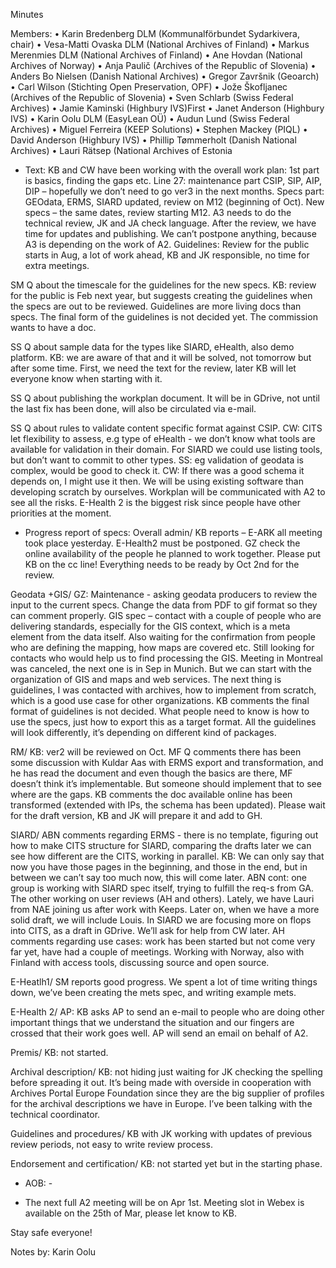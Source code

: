 Minutes

Members:
•	Karin Bredenberg DLM (Kommunalförbundet Sydarkivera, chair)
•	Vesa-Matti Ovaska DLM (National Archives of Finland)
•	Markus Merenmies DLM (National Archives of Finland)
•	Ane Hovdan (National Archives of Norway)
•	Anja Paulič (Archives of the Republic of Slovenia) 
•	Anders Bo Nielsen (Danish National Archives)
•	Gregor Završnik (Geoarch)
•	Carl Wilson (Stichting Open Preservation, OPF)
•	Jože Škofljanec (Archives of the Republic of Slovenia)
•	Sven Schlarb (Swiss Federal Archives)
•	Jamie Kaminski (Highbury IVS)First 
•	Janet Anderson (Highbury IVS)
•	Karin Oolu DLM (EasyLean OÜ)
•	Audun Lund (Swiss Federal Archives)
•	Miguel Ferreira (KEEP Solutions)
•	Stephen Mackey (PIQL)
•	David Anderson (Highbury IVS)
•	Phillip Tømmerholt (Danish National Archives)
•	Lauri Rätsep (National Archives of Estonia 

- Text:
KB and CW have been working with the overall work plan: 1st part is basics, finding the gaps etc. Line 27: maintenance part CSIP, SIP, AIP, DIP – hopefully we don’t need to go ver3 in the next months. Specs part:  GEOdata, ERMS, SIARD updated, review on M12 (beginning of Oct). New specs – the same dates, review starting M12. A3 needs to do the technical review, JK and JA check language. After the review, we have time for updates and publishing. We can’t postpone anything, because A3 is depending on the work of A2. Guidelines: Review for the public starts in Aug, a lot of work ahead, KB and JK responsible, no time for extra meetings. 

SM Q about the timescale for the guidelines for the new specs. KB: review for the public is Feb next year, but suggests creating the guidelines when the specs are out to be reviewed. Guidelines are more living docs than specs. The final form of the guidelines is not decided yet. The commission wants to have a doc. 

SS Q about sample data for the types like SIARD, eHealth, also demo platform. KB: we are aware of that and it will be solved, not tomorrow but after some time. First, we need the text for the review, later KB will let everyone know when starting with it.

SS Q about publishing the workplan document. It will be in GDrive, not until the last fix has been done, will also be circulated via e-mail. 

SS Q about rules to validate content specific format against CSIP. CW: CITS let flexibility to assess, e.g type of eHealth - we don’t know what tools are available for validation in their domain. For SIARD we could use listing tools, but don’t want to commit to other types. SS: eg validation of geodata is complex, would be good to check it. CW: If there was a good schema it depends on, I might use it then. We will be using existing software than developing scratch by ourselves. 
Workplan will be communicated with A2 to see all the risks. E-Health 2 is the biggest risk since people have other priorities at the moment.  

- Progress report of specs:
Overall admin/ KB reports – E-ARK all meeting took place yesterday. E-Health2 must be postponed. GZ check the online availability of the people he planned to work together. Please put KB on the cc line! Everything needs to be ready by Oct 2nd for the review.

Geodata +GIS/ GZ: Maintenance - asking geodata producers to review the input to the current specs. Change the data from PDF to gif format so they can comment properly. GIS spec – contact with a couple of people who are delivering standards, especially for the GIS context, which is a meta element from the data itself. Also waiting for the confirmation from people who are defining the mapping, how maps are covered etc. Still looking for contacts who would help us to find processing the GIS. Meeting in Montreal was canceled, the next one is in Sep in Munich. But we can start with the organization of GIS and maps and web services. The next thing is guidelines, I was contacted with archives, how to implement from scratch, which is a good use case for other organizations. KB comments the final format of guidelines is not decided. What people need to know is how to use the specs, just how to export this as a target format.  All the guidelines will look differently, it’s depending on different kind of packages. 

RM/ KB: ver2 will be reviewed on Oct. MF Q comments there has been some discussion with Kuldar Aas with ERMS export and transformation, and he has read the document and even though the basics are there, MF doesn’t think it’s implementable. But someone should implement that to see where are the gaps. KB comments the doc available online has been transformed (extended with IPs, the schema has been updated). Please wait for the draft version, KB and JK will prepare it and add to GH. 

SIARD/ ABN comments regarding ERMS - there is no template, figuring out how to make CITS structure for SIARD, comparing the drafts later we can see how different are the CITS, working in parallel. KB: We can only say that now you have those pages in the beginning, and those in the end, but in between we can’t say too much now, this will come later. 
ABN cont: one group is working with SIARD spec itself, trying to fulfill the req-s from GA. The other working on user reviews (AH and others). Lately, we have Lauri from NAE joining us after work with Keeps. Later on, when we have a more solid draft, we will include Louis. In SIARD we are focusing more on flops into CITS, as a draft in GDrive. We’ll ask for help from CW later. AH comments regarding use cases: work has been started but not come very far yet, have had a couple of meetings. Working with Norway, also with Finland with access tools, discussing source and open source. 

E-Heatlh1/ SM reports good progress. We spent a lot of time writing things down, we’ve been creating the mets spec, and writing example mets.

E-Health 2/ AP: KB asks AP to send an e-mail to people who are doing other important things that we understand the situation and our fingers are crossed that their work goes well. AP will send an email on behalf of A2. 

Premis/ KB: not started. 

Archival description/ KB: not hiding just waiting for JK checking the spelling before spreading it out. It’s being made with overside in cooperation with Archives Portal Europe Foundation since they are the big supplier of profiles for the archival descriptions we have in Europe. I’ve been talking with the technical coordinator.

Guidelines and procedures/ KB with JK working with updates of previous review periods, not easy to write review process.  

Endorsement and certification/ KB: not started yet but in the starting phase. 

- AOB: - 

- The next full A2 meeting will be on Apr 1st. Meeting slot in Webex is available on the 25th of Mar, please let know to KB.

Stay safe everyone!  

Notes by: Karin Oolu
